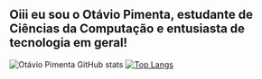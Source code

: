 ## Oiii eu sou o Otávio Pimenta, estudante de Ciências da Computação e entusiasta de tecnologia em geral!

![Otávio Pimenta GitHub stats](https://github-readme-stats.vercel.app/api?username=ocesar7&show_icons=true&theme=dark&locale=pt-br)
[![Top Langs](https://github-readme-stats.vercel.app/api/top-langs/?username=ocesar7&layout=donut&locale=pt-br)](https://github.com/ocesar7/github-readme-stats)
